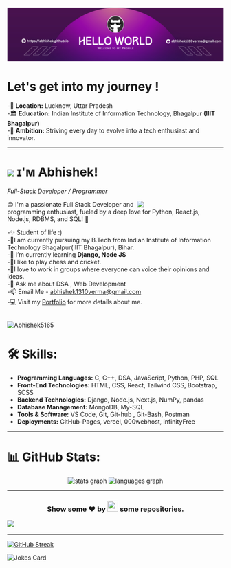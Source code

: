 <!--Banner-->
![Abhishek5165 Banner Image](https://github.com/Abhishek5165/Abhishek5165/blob/main/banner.jpg)

# Let's get into my journey !


-📍 **Location:** Lucknow, Uttar Pradesh <br>
-🏛️ **Education:**  Indian Institute of Information Technology, Bhagalpur **(IIIT Bhagalpur)**<br>
-🚀 **Ambition:** Striving every day to evolve into a tech enthusiast and innovator.

---

<!--Header Name-->
# <img src="https://emojis.slackmojis.com/emojis/images/1531849430/4246/blob-sunglasses.gif?1531849430" width="30"/> ɪ'ᴍ Abhishek! 
*Full-Stack Developer / Programmer*
<br /> 

<!--Night Owl image-->
<div>
  <img align="right" width="40%" src="https://owlbertsio-resized.s3.amazonaws.com/Popper.psd.full.png">
</div>
<p align="left">😊 I'm a passionate Full Stack Developer and programming enthusiast, fueled by a deep love for Python, React.js, Node.js, RDBMS, and SQL! 🚀</p>

-✨ Student of life :)<br/>
-📕I am currently pursuing my B.Tech from Indian Institute of Information Technology Bhagalpur(IIIT Bhagalpur), Bihar.<br/>
-🌱 I’m currently learning <strong> Django, Node JS </strong><br>
-🏏I like to play chess and cricket.<br>
-🤝I love to work in groups where everyone can voice their opinions and ideas.<br/>
-💬 Ask me about DSA , Web Development<br/>
-📫 Email Me - <a href="https://gmail.com">abhishek1310verma@gmail.com</a><br/>
-💻 Visit my [Portfolio](https://secret-lemon-xi.vercel.app/) for more details about me.
<br/>
<br/>
<!--Profile Count Badge-->
<p align="left">
  <img src="https://komarev.com/ghpvc/?username=Abhishek5165&label=Profile%20views&color=770677&style=for-the-badge&logo=star" alt="Abhishek5165" style="padding-right:20px;" />
</p>

# 🛠️ Skills:

- **Programming Languages:** C, C++, DSA, JavaScript, Python, PHP, SQL
- **Front-End Technologies:** HTML, CSS, React, Tailwind CSS, Bootstrap, SCSS
- **Backend Technologies:** Django, Node.js, Next.js, NumPy, pandas
- **Database Management:** MongoDB, My-SQL
- **Tools & Software:** VS Code, Git, Git-hub , Git-Bash, Postman
- **Deployments:** GitHub-Pages, vercel, 000webhost, infinityFree
  
---

# 📊 GitHub Stats:

<div align="center">
  <img src="https://github-readme-stats.vercel.app/api?username=Abhishek5165&show_icons=true&hide=contribs,prs&cache_seconds=86400&theme=monokai" height="160" alt="stats graph"  />
  <img src="https://github-readme-stats.vercel.app/api/top-langs?username=Abhishek5165&locale=en&hide_title=false&layout=compact&card_width=320&langs_count=5&theme=dracula&hide_border=false" height="160" alt="languages graph"  />
</div>

---

<h3 align="center">Show some ❤ by <img src="https://imgur.com/o7ncZFp.jpg" height=25px width=25px> some repositories.</h3>

![](https://github.githubassets.com/images/modules/site/home/footer-illustration.svg)

---

[![GitHub Streak](https://streak-stats.demolab.com?user=Abhishek5165&theme=vue-dark&border_radius=5.1&card_width=1000)](https://git.io/streak-stats)

<img src="https://readme-jokes.vercel.app/api?hideBorder" width="100%" height="35%" alt="Jokes Card" />
